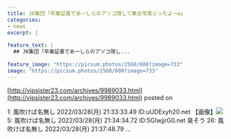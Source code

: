```yaml
---
title: JK集団「卒業証書であーしらのアソコ隠して集合写真とったよーw」
categories:
- news
excerpt: |
  
feature_text: |
  ## JK集団「卒業証書であーしらのアソコ隠し...
  
feature_image: "https://picsum.photos/2560/600?image=733"
image: "https://picsum.photos/2560/600?image=733"
---
```


[http://vipsister23.com/archives/9989033.html](http://vipsister23.com/archives/9989033.html)
posted on 

<!--more-->

1: 風吹けば名無し 2022/03/28(月) 21:33:33.49 ID:uUDExyh20.net 【画像】![](https://livedoor.blogimg.jp/vipsister23/imgs/3/8/3862bb54.jpg) 5: 風吹けば名無し 2022/03/28(月) 21:34:34.72 ID:5GIwjjrG0.net 臭そう 26: 風吹けば名無し 2022/03/28(月) 21:37:48.79 ...
